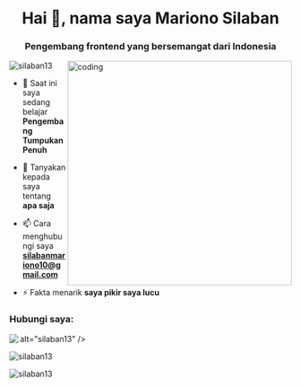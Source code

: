<h1 align="center">Hai 👋, nama saya Mariono Silaban</h1>
<h3 align="center">Pengembang frontend yang bersemangat dari Indonesia</h3>

<img align="right" alt="coding" width="400" src="https://i.gifer.com/LojR.gif">

<p align="left"> <img src="https://komarev.com/ghpvc/?username=silaban13&label=Profile%20views&color=0e75b6&style=flat" alt="silaban13" /> </p>

- 🌱 Saat ini saya sedang belajar **Pengembang Tumpukan Penuh**

- 💬 Tanyakan kepada saya tentang **apa saja**

- 📫 Cara menghubungi saya **silabanmariono10@gmail.com**

- ⚡ Fakta menarik **saya pikir saya lucu**

<h3 align="left">Hubungi saya:</h3>
<p align="left">

<p><img align="left" src="https://github-readme-stats.vercel.app/api/top-langs?username=silaban13&show_icons=true&locale=en&layout=compact"

alt="silaban13" /></p> <p> <img align="center" src="https://github-readme-stats.vercel.app/api?username=silaban13&show_icons=true&locale=en" alt="silaban13" /></p>

<p><img align="center" src="https://github-readme-streak-stats.herokuapp.com/?user=silaban13&" alt="silaban13" /></p>

